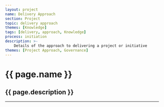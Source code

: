 ```yaml
---
layout: project
name: Delivery Approach
section: Project
topic: delivery approach
themes: [Knowledge]
tags: [delivery, approach, Knowledge]
process: initiation
description: >-
    Details of the approach to delivering a project or initiative
themes: [Project Approach, Governance]
---
```


# {{ page.name }}
## {{ page.description }}

---

